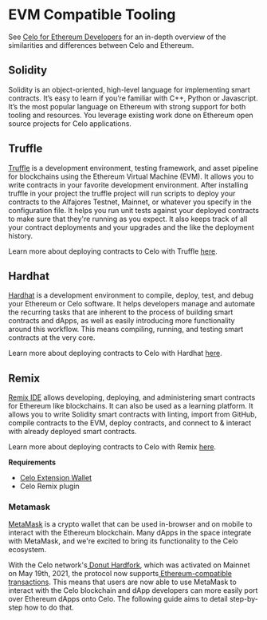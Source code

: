 # EVM Compatible Tooling

See [Celo for Ethereum Developers](../developer-guide/celo-for-eth-devs) for an in-depth overview of the similarities and differences between Celo and Ethereum.

## Solidity

Solidity is an object-oriented, high-level language for implementing smart contracts. It’s easy to learn if you’re familiar with C++, Python or Javascript. It’s the most popular language on Ethereum with strong support for both tooling and resources. You leverage existing work done on Ethereum open source projects for Celo applications.

## Truffle

[Truffle](https://www.trufflesuite.com/) is a development environment, testing framework, and asset pipeline for blockchains using the Ethereum Virtual Machine (EVM). It allows you to write contracts in your favorite development environment. After installing truffle in your project the truffle project will run scripts to deploy your contracts to the Alfajores Testnet, Mainnet, or whatever you specify in the configuration file. It helps you run unit tests against your deployed contracts to make sure that they're running as you expect. It also keeps track of all your contract deployments and your upgrades and the like the deployment history.

Learn more about deploying contracts to Celo with Truffle [here](../developer-resources/deploy-truffle).

## Hardhat

[Hardhat](https://hardhat.org/) is a development environment to compile, deploy, test, and debug your Ethereum or Celo software. It helps developers manage and automate the recurring tasks that are inherent to the process of building smart contracts and dApps, as well as easily introducing more functionality around this workflow. This means compiling, running, and testing smart contracts at the very core.

Learn more about deploying contracts to Celo with Hardhat [here](../developer-resources/deploy-hardhat).

## Remix

[Remix IDE](https://remix-project.org/) allows developing, deploying, and administering smart contracts for Ethereum like blockchains. It can also be used as a learning platform. It allows you to write Solidity smart contracts with linting, import from GitHub, compile contracts to the EVM, deploy contracts, and connect to & interact with already deployed smart contracts.

Learn more about deploying contracts to Celo with Remix [here](../developer-resources/deploy-remix).

**Requirements**

* [Celo Extension Wallet](https://chrome.google.com/webstore/detail/celoextensionwallet/kkilomkmpmkbdnfelcpgckmpcaemjcdh)
* Celo Remix plugin

### Metamask

[MetaMask](https://metamask.io/) is a crypto wallet that can be used in-browser and on mobile to interact with the Ethereum blockchain. Many dApps in the space integrate with MetaMask, and we're excited to bring its functionality to the Celo ecosystem.

With the Celo network's[ Donut Hardfork](https://github.com/celo-org/celo-proposals/blob/master/CIPs/cip-0027.md), which was activated on Mainnet on May 19th, 2021, the protocol now supports[ Ethereum-compatible transactions](https://github.com/celo-org/celo-proposals/blob/master/CIPs/cip-0035.md). This means that users are now able to use MetaMask to interact with the Celo blockchain and dApp developers can more easily port over Ethereum dApps onto Celo. The following guide aims to detail step-by-step how to do that.

